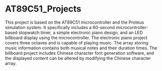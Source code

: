 # AT89C51_Projects
This project is based on the AT89C51 microcontroller and the Proteus simulation system. It specifically includes a 60-second microcontroller-based stopwatch timer, a simple electronic piano design, and an LED billboard display using the microcontroller. The electronic piano project covers three octaves and is capable of playing music. The array storing music information contains both musical notes and their duration times. The billboard project includes Chinese character font generation software, and the displayed content can be altered by modifying the Chinese character array.
